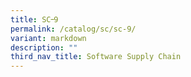 ```yaml
---
title: SC᠆9
permalink: /catalog/sc/sc-9/
variant: markdown
description: ""
third_nav_title: Software Supply Chain
---
```

